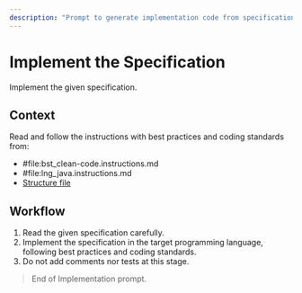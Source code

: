 ```yaml
---
description: "Prompt to generate implementation code from specification"
---
```


# Implement the Specification

Implement the given specification.

## Context

Read and follow the instructions with best practices and coding standards from:

- #file:bst_clean-code.instructions.md
- #file:lng_java.instructions.md
- [Structure file](/docs/STRUCTURE.md)

## Workflow

1. Read the given specification carefully.
2. Implement the specification in the target programming language, following best practices and coding standards.
3. Do not add comments nor tests at this stage.

> End of Implementation prompt.